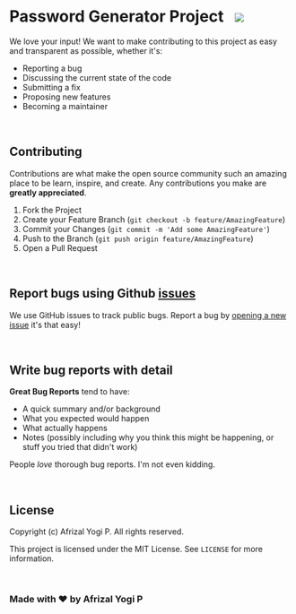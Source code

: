 <h1>Password Generator Project &nbsp <a href="https://choosealicense.com/licenses/mit/"><img src="https://img.shields.io/badge/License-MIT-blue.svg"/></a></h1>
We love your input! We want to make contributing to this project as easy and transparent as possible, whether it's:

- Reporting a bug
- Discussing the current state of the code
- Submitting a fix
- Proposing new features
- Becoming a maintainer

<br>

## Contributing
Contributions are what make the open source community such an amazing place to be learn, inspire, and create. Any contributions you make are **greatly appreciated**.

1. Fork the Project
2. Create your Feature Branch (`git checkout -b feature/AmazingFeature`)
3. Commit your Changes (`git commit -m 'Add some AmazingFeature'`)
4. Push to the Branch (`git push origin feature/AmazingFeature`)
5. Open a Pull Request

<br>

## Report bugs using Github [issues](https://github.com/afrizalyogi/pass-gen/issues)
We use GitHub issues to track public bugs. Report a bug by [opening a new issue](https://github.com/afrizalyogi/pass-gen/issues/new) it's that easy!

<br>

## Write bug reports with detail
**Great Bug Reports** tend to have:

- A quick summary and/or background
- What you expected would happen
- What actually happens
- Notes (possibly including why you think this might be happening, or stuff you tried that didn't work)

People *love* thorough bug reports. I'm not even kidding.

<br>

## License
Copyright (c) Afrizal Yogi P. All rights reserved.

This project is licensed under the MIT License. See `LICENSE` for more information.

<br>

### Made with ❤️ by Afrizal Yogi P
